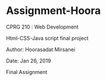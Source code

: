 # Assignment-Hoora

CPRG 210 : Web Development

Html-CSS-Java script final project

Author: Hoorasadat Mirsanei

Date: Jan 26, 2019

Final Assignment
